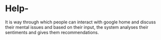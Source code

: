 # Help-
It is way through which people can interact with google home and discuss their mental issues and based on their input, the system analyses their sentiments and gives them recommendations.
